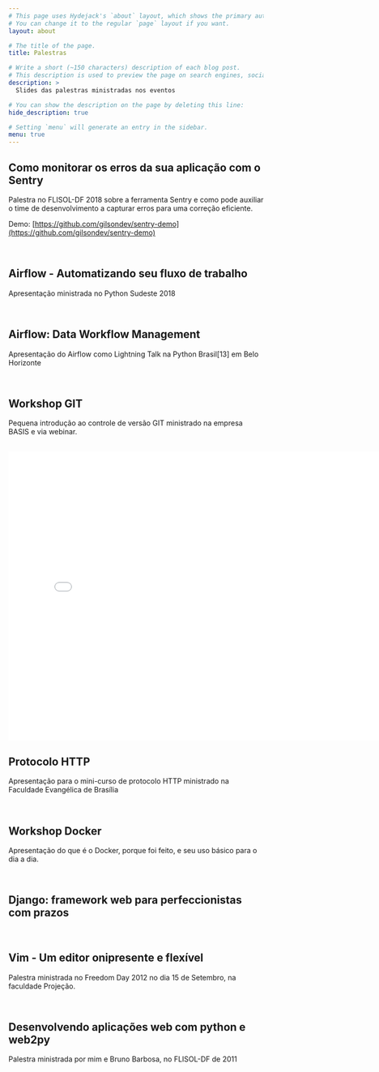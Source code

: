 ```yaml
---
# This page uses Hydejack's `about` layout, which shows the primary author's picture and about text at the top.
# You can change it to the regular `page` layout if you want.
layout: about

# The title of the page.
title: Palestras

# Write a short (~150 characters) description of each blog post.
# This description is used to preview the page on search engines, social media, etc.
description: >
  Slides das palestras ministradas nos eventos

# You can show the description on the page by deleting this line:
hide_description: true

# Setting `menu` will generate an entry in the sidebar.
menu: true
---
```


## Como monitorar os erros da sua aplicação com o Sentry

Palestra no FLISOL-DF 2018 sobre a ferramenta Sentry e como pode auxiliar o time de desenvolvimento a capturar erros para uma correção eficiente.

Demo: [https://github.com/gilsondev/sentry-demo](https://github.com/gilsondev/sentry-demo)

<br />
<script async class="speakerdeck-embed" data-id="0d5e9e25103149359c4a27af4d7eed84" data-ratio="1.33333333333333" src="//speakerdeck.com/assets/embed.js"></script>

## Airflow - Automatizando seu fluxo de trabalho

Apresentação ministrada no Python Sudeste 2018

<br/>
<script async class="speakerdeck-embed" data-id="1cb9abb0756b400d954aa4e7aaf60455" data-ratio="1.77725118483412" src="//speakerdeck.com/assets/embed.js"></script>

## Airflow: Data Workflow Management

Apresentação do Airflow como Lightning Talk na Python Brasil[13] em Belo Horizonte

<br/>
<script async class="speakerdeck-embed" data-id="b89fc0165f9c469e96eb8e5b98218605" data-ratio="1.37081659973226" src="//speakerdeck.com/assets/embed.js"></script>

## Workshop GIT

Pequena introdução ao controle de versão GIT ministrado na empresa BASIS e via webinar.

<br/>
<iframe src="//slides.com/gilsondev/git/embed?style=light" width="782" height="570" scrolling="no" frameborder="0" webkitallowfullscreen mozallowfullscreen allowfullscreen></iframe>

## Protocolo HTTP

Apresentação para o mini-curso de protocolo HTTP ministrado na Faculdade Evangélica de Brasília

<br/>
<script async class="speakerdeck-embed" data-id="dcfbb3418e3c4261b0787b9c42d4c228" data-ratio="1.37081659973226" src="//speakerdeck.com/assets/embed.js"></script>

## Workshop Docker

Apresentação do que é o Docker, porque foi feito, e seu uso básico para o dia a dia.

<br/>
<script async class="speakerdeck-embed" data-id="d82a545c91f747be8bde3ceba1509a2d" data-ratio="1.37081659973226" src="//speakerdeck.com/assets/embed.js"></script>

## Django: framework web para perfeccionistas com prazos

<br/>
<script async class="speakerdeck-embed" data-id="4038887c19e94e09bf24e7093607e6d1" data-ratio="1.37081659973226" src="//speakerdeck.com/assets/embed.js"></script>

## Vim - Um editor onipresente e flexível

Palestra ministrada no Freedom Day 2012 no dia 15 de Setembro, na faculdade Projeção.

<br/>
<script async class="speakerdeck-embed" data-id="5048fe73b8fe2d000202829d" data-ratio="1.33507170795306" src="//speakerdeck.com/assets/embed.js"></script>

## Desenvolvendo aplicações web com python e web2py

Palestra ministrada por mim e Bruno Barbosa, no FLISOL-DF de 2011

<br/>
<script async class="speakerdeck-embed" data-id="cc3f1e9f99724456ae6b408c99247e48" data-ratio="1.33333333333333" src="//speakerdeck.com/assets/embed.js"></script>
